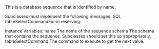 This is a database sequence that is identified by name.

Subclasses must implement the following messages:
	SQL
		tableSelectCommandFor:in:reserving:

Instance Variables:
	name	<String>	The name of the sequence
	schema	<String>	The schema that contains the sequence. Subclasses should set this up appropriately.
	tableSelectCommand	<SQLStringSelectCommand>	The command to execute to get the next value. 

